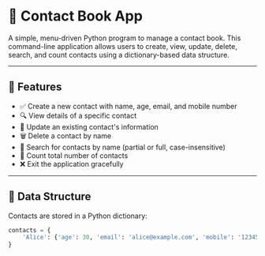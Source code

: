 # 📒 Contact Book App

A simple, menu-driven Python program to manage a contact book. This command-line application allows users to create, view, update, delete, search, and count contacts using a dictionary-based data structure.

---

## 🚀 Features

- ✅ Create a new contact with name, age, email, and mobile number
- 🔍 View details of a specific contact
- 📝 Update an existing contact's information
- 🗑️ Delete a contact by name
- 🔎 Search for contacts by name (partial or full, case-insensitive)
- 🔢 Count total number of contacts
- ❌ Exit the application gracefully

---

## 🧱 Data Structure

Contacts are stored in a Python dictionary:

```python
contacts = {
    'Alice': {'age': 30, 'email': 'alice@example.com', 'mobile': '1234567890'}
}
